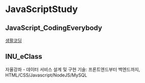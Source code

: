 # JavaScriptStudy

## JavaScript_CodingEverybody
[생활코딩](https://opentutorials.org/course/743)

## INU_eClass
자율강좌 - 데이터 서비스 설계 및 구현 기술: 프론트엔드부터 백엔드까지, HTML/CSS/Javascript/NodeJS/MySQL